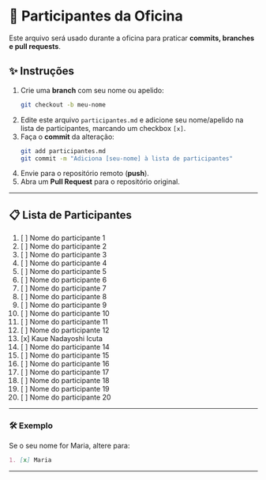 # 👥 Participantes da Oficina

Este arquivo será usado durante a oficina para praticar **commits, branches e pull requests**.  

## ✨ Instruções
1. Crie uma **branch** com seu nome ou apelido:  
   ```bash
   git checkout -b meu-nome
   ```
2. Edite este arquivo `participantes.md` e adicione seu nome/apelido na lista de participantes, marcando um checkbox `[x]`.  
3. Faça o **commit** da alteração:  
   ```bash
   git add participantes.md
   git commit -m "Adiciona [seu-nome] à lista de participantes"
   ```
4. Envie para o repositório remoto (**push**).  
5. Abra um **Pull Request** para o repositório original.  

---

## 📋 Lista de Participantes

1. [ ] Nome do participante 1  
2. [ ] Nome do participante 2  
3. [ ] Nome do participante 3  
4. [ ] Nome do participante 4  
5. [ ] Nome do participante 5  
6. [ ] Nome do participante 6  
7. [ ] Nome do participante 7  
8. [ ] Nome do participante 8  
9. [ ] Nome do participante 9  
10. [ ] Nome do participante 10  
11. [ ] Nome do participante 11  
12. [ ] Nome do participante 12  
13. [x] Kaue Nadayoshi Icuta   
14. [ ] Nome do participante 14  
15. [ ] Nome do participante 15  
16. [ ] Nome do participante 16  
17. [ ] Nome do participante 17  
18. [ ] Nome do participante 18  
19. [ ] Nome do participante 19  
20. [ ] Nome do participante 20  

---

### 🛠️ Exemplo
Se o seu nome for Maria, altere para:
```markdown
1. [x] Maria
```
---
